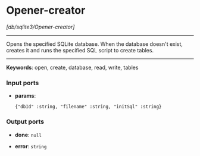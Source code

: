 # Opener-creator

_[db/sqlite3/Opener-creator]_

---

Opens the specified SQLite database. When the database doesn't exist, creates it and runs the specified SQL script to create tables.  

---

__Keywords__: open, create, database, read, write, tables

### Input ports

* __params__: 
    ```
    {"dbId" :string, "filename" :string, "initSql" :string}
    ```

### Output ports

* __done__: ` null `


* __error__: ` string `


